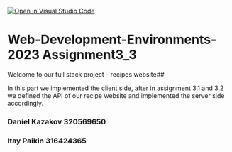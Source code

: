 [![Open in Visual Studio Code](https://classroom.github.com/assets/open-in-vscode-718a45dd9cf7e7f842a935f5ebbe5719a5e09af4491e668f4dbf3b35d5cca122.svg)](https://classroom.github.com/online_ide?assignment_repo_id=11327245&assignment_repo_type=AssignmentRepo)
# **Web-Development-Environments-2023 Assignment3_3**
Welcome to our full stack project - recipes website##

In this part we implemented the client side, after in assignment 3.1 and 3.2 we defined the API of our recipe website and implemented the server side accordingly.

### Daniel Kazakov 320569650
### Itay Paikin 316424365

